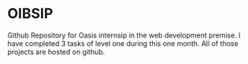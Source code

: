 # OIBSIP
Github Repository for Oasis internsip in the web development premise. I have completed 3 tasks of level one during this one month. All of those projects are hosted on github.
